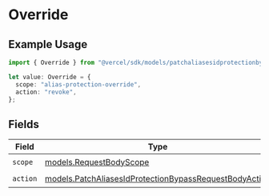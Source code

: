 # Override

## Example Usage

```typescript
import { Override } from "@vercel/sdk/models/patchaliasesidprotectionbypassop.js";

let value: Override = {
  scope: "alias-protection-override",
  action: "revoke",
};
```

## Fields

| Field                                                                                                                  | Type                                                                                                                   | Required                                                                                                               | Description                                                                                                            |
| ---------------------------------------------------------------------------------------------------------------------- | ---------------------------------------------------------------------------------------------------------------------- | ---------------------------------------------------------------------------------------------------------------------- | ---------------------------------------------------------------------------------------------------------------------- |
| `scope`                                                                                                                | [models.RequestBodyScope](../models/requestbodyscope.md)                                                               | :heavy_check_mark:                                                                                                     | N/A                                                                                                                    |
| `action`                                                                                                               | [models.PatchAliasesIdProtectionBypassRequestBodyAction](../models/patchaliasesidprotectionbypassrequestbodyaction.md) | :heavy_check_mark:                                                                                                     | N/A                                                                                                                    |
